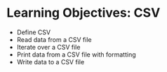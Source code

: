 # Learning Objectives: CSV
- Define CSV
- Read data from a CSV file
- Iterate over a CSV file
- Print data from a CSV file with formatting
- Write data to a CSV file
